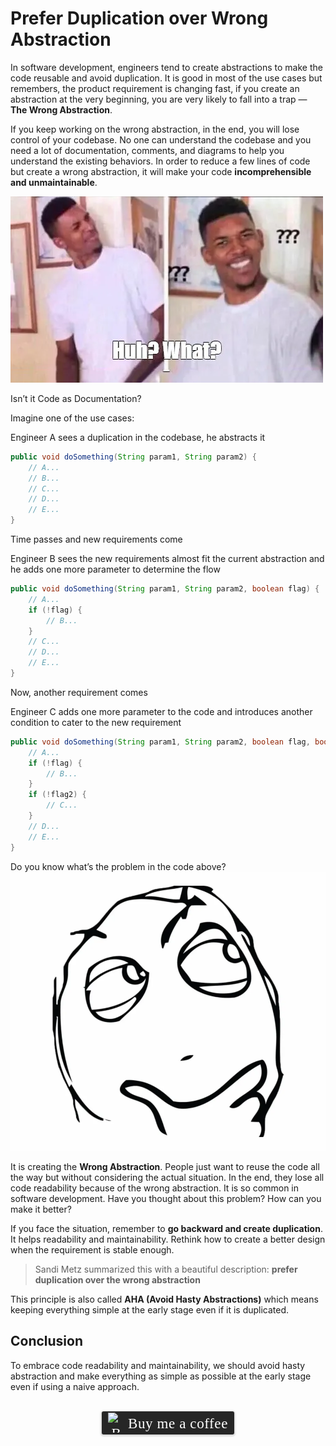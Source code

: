 # Prefer Duplication over Wrong Abstraction

In software development, engineers tend to create abstractions to make the code reusable and avoid duplication. It is good in most of the use cases but remembers, the product requirement is changing fast, if you create an abstraction at the very beginning, you are very likely to fall into a trap — **The Wrong Abstraction**. 

If you keep working on the wrong abstraction, in the end, you will lose control of your codebase. No one can understand the codebase and you need a lot of documentation, comments, and diagrams to help you understand the existing behaviors. In order to reduce a few lines of code but create a wrong abstraction, it will make your code **incomprehensible and unmaintainable**.

![](../assets/resources/software-design/duplication-0.png)

Isn’t it Code as Documentation?

Imagine one of the use cases:

Engineer A sees a duplication in the codebase, he abstracts it

```java
public void doSomething(String param1, String param2) {
    // A...
    // B...
    // C...
    // D...
    // E...
}
```
Time passes and new requirements come

Engineer B sees the new requirements almost fit the current abstraction and he adds one more parameter to determine the flow

```java
public void doSomething(String param1, String param2, boolean flag) {
    // A...
    if (!flag) {
        // B...
    }
    // C...
    // D...
    // E...
}
```

Now, another requirement comes

Engineer C adds one more parameter to the code and introduces another condition to cater to the new requirement
```java
public void doSomething(String param1, String param2, boolean flag, boolean flag2) {
    // A...
    if (!flag) {
        // B...
    }
    if (!flag2) {
        // C...
    }
    // D...
    // E...
}
```

Do you know what’s the problem in the code above?
![](../assets/resources/software-design/duplication-1.png)

It is creating the **Wrong Abstraction**. People just want to reuse the code all the way but without considering the actual situation. In the end, they lose all code readability because of the wrong abstraction. It is so common in software development. Have you thought about this problem? How can you make it better?

If you face the situation, remember to **go backward and create duplication**. It helps readability and maintainability. Rethink how to create a better design when the requirement is stable enough.

> Sandi Metz summarized this with a beautiful description: **prefer duplication over the wrong abstraction**

This principle is also called **AHA (Avoid Hasty Abstractions)** which means keeping everything simple at the early stage even if it is duplicated.

## Conclusion
To embrace code readability and maintainability, we should avoid hasty abstraction and make everything as simple as possible at the early stage even if using a naive approach.


<br>
<center>
<style>.bmc-button img{width: 27px !important;margin-bottom: 1px !important;box-shadow: none !important;border: none !important;vertical-align: middle !important;}.bmc-button{line-height: 36px !important;height:37px !important;text-decoration: none !important;display:inline-flex !important;color:#ffffff !important;background-color:#262626 !important;border-radius: 3px !important;border: 1px solid transparent !important;padding: 1px 9px !important;font-size: 23px !important;letter-spacing: 0.6px !important;box-shadow: 0px 1px 2px rgba(190, 190, 190, 0.5) !important;-webkit-box-shadow: 0px 1px 2px 2px rgba(190, 190, 190, 0.5) !important;margin: 0 auto !important;font-family:'Cookie', cursive !important;-webkit-box-sizing: border-box !important;box-sizing: border-box !important;-o-transition: 0.3s all linear !important;-webkit-transition: 0.3s all linear !important;-moz-transition: 0.3s all linear !important;-ms-transition: 0.3s all linear !important;transition: 0.3s all linear !important;}.bmc-button:hover, .bmc-button:active, .bmc-button:focus {-webkit-box-shadow: 0px 1px 2px 2px rgba(190, 190, 190, 0.5) !important;text-decoration: none !important;box-shadow: 0px 1px 2px 2px rgba(190, 190, 190, 0.5) !important;opacity: 0.85 !important;color:#ffffff !important;}</style><link href="https://fonts.googleapis.com/css?family=Cookie" rel="stylesheet"><a class="bmc-button" target="_blank" href="https://www.buymeacoffee.com/raychongtk"><img src="https://www.buymeacoffee.com/assets/img/BMC-btn-logo.svg" alt="Buy me a coffee"><span style="margin-left:5px">Buy me a coffee</span></a>
</center>
